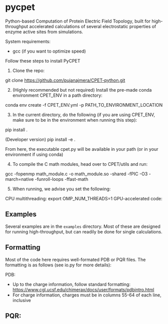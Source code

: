 # pycpet

Python-based Computation of Protein Electric Field Topology, built for high-throughput accelerated calculations of several electrostatic properties of enzyme active sites from simulations.

System requirements:
- gcc (if you want to optimize speed)

Follow these steps to install PyCPET

1. Clone the repo:

git clone https://github.com/pujanajmera/CPET-python.git

2. (Highly recommended but not required) Install the pre-made conda environment CPET_ENV in a path directory:

conda env create -f CPET_ENV.yml -p PATH_TO_ENVIRONMENT_LOCATION

3. In the current directory, do the following (if you are using CPET_ENV, make sure to be in 
the environment when running this step):

pip install .

(Developer version) pip install -e .

From here, the executable cpet.py will be available in your path (or in your environment if using conda)

4. To compile the C math modules, head over to CPET/utils and run:

gcc -fopenmp math_module.c -o math_module.so -shared -fPIC -O3 -march=native -funroll-loops -ffast-math

5. When running, we advise you set the following:

CPU multithreading: 
    export OMP_NUM_THREADS=1
GPU-accelerated code:

## Examples

Several examples are in the ```examples``` directory. Most of these are designed for running high-throughput, but can readily be done for single calculations.


## Formatting

Most of the code here requires well-formated PDB or PQR files. The formatting is as follows (see io.py for more details):

PDB:
- Up to the charge information, follow standard formatting: https://www.cgl.ucsf.edu/chimerax/docs/user/formats/pdbintro.html
- For charge information, charges must be in columns 55-64 of each line, inclusive

PQR:
- 